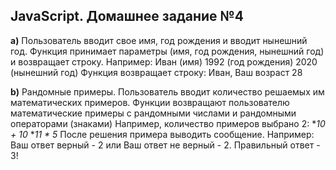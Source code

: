 ## JavaScript. Домашнее задание №4

**a)** Пользователь вводит свое имя, год рождения и вводит нынешний год. Функция принимает параметры (имя, год рождения, нынешний год) и возвращает строку.
Например:
Иван (имя)
1992 (год рождения)
2020 (нынешний год)
	Функция возвращает строку:
	Иван, Ваш возраст 28

**b)** Рандомные примеры. Пользователь вводит количество решаемых им математических примеров. Функции возвращают пользователю математические примеры с рандомными числами и рандомными операторами (знаками)
Например, количество примеров выбрано 2: 
**10 + 10*
**11 * 5*
	После решения примера выводить сообщение. Например:
	Ваш ответ верный - 2
	или
	Ваш ответ не верный - 2. Правильный ответ - 3!
